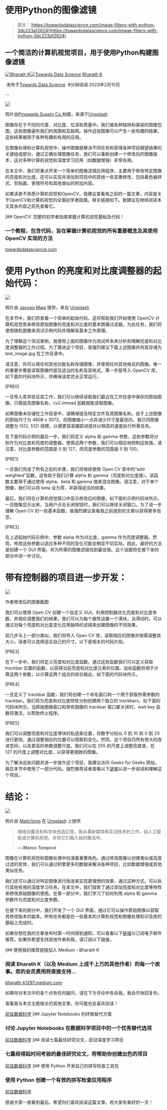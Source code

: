 # 使用Python的图像滤镜

> 原文：[https://towardsdatascience.com/image-filters-with-python-3dc223a12624](https://towardsdatascience.com/image-filters-with-python-3dc223a12624)

## 一个简洁的计算机视觉项目，用于使用Python构建图像滤镜

[](https://bharath-k1297.medium.com/?source=post_page-----3dc223a12624--------------------------------)[![Bharath K](../Images/b6f215f28132a953bcae80842301e303.png)](https://bharath-k1297.medium.com/?source=post_page-----3dc223a12624--------------------------------)[](https://towardsdatascience.com/?source=post_page-----3dc223a12624--------------------------------)[![Towards Data Science](../Images/a6ff2676ffcc0c7aad8aaf1d79379785.png)](https://towardsdatascience.com/?source=post_page-----3dc223a12624--------------------------------) [Bharath K](https://bharath-k1297.medium.com/?source=post_page-----3dc223a12624--------------------------------)

·发布于[Towards Data Science](https://towardsdatascience.com/?source=post_page-----3dc223a12624--------------------------------) ·8分钟阅读·2023年2月10日

--

![](../Images/8358092c7a80daf900a213c1dcdeddeb.png)

照片由[Pineapple Supply Co.](https://unsplash.com/@pineapple?utm_source=medium&utm_medium=referral)拍摄，来源于[Unsplash](https://unsplash.com/?utm_source=medium&utm_medium=referral)

图像存在于不同的尺度、对比度、位深和质量中。我们被各种独特和美丽的图像包围，这些图像遍布我们的周围和互联网。操作这些图像可以产生一些有趣的结果，这些结果被用于各种有趣和有用的应用。

在图像处理和计算机视觉中，操作图像是解决不同任务和获得各种项目期望结果的关键组成部分。通过正确处理图像任务，我们可以重新创建一个修改后的图像版本，这对多种计算机视觉和深度学习应用（如数据增强）非常有用。

在本文中，我们将重点开发一个简单的图像滤镜应用程序，主要用于修改特定图像的亮度和对比度。还可以实现并添加到项目中的其他一些显著修改，包括着色器样式、剪贴画、表情符号和其他类似的附加内容。

如果读者不熟悉计算机视觉和OpenCV，我建议查看我之前的一篇文章，内容是关于OpenCV和计算机视觉的全面初学者指南。相关链接如下。我建议在继续阅读本文其余内容之前先查看它。

[](/opencv-complete-beginners-guide-to-master-the-basics-of-computer-vision-with-code-4a1cd0c687f9?source=post_page-----3dc223a12624--------------------------------) [## OpenCV: 完整的初学者指南掌握计算机视觉基础及代码！

### 一个教程，包含代码，旨在掌握计算机视觉的所有重要概念及其使用 OpenCV 实现的方法

[towardsdatascience.com](/opencv-complete-beginners-guide-to-master-the-basics-of-computer-vision-with-code-4a1cd0c687f9?source=post_page-----3dc223a12624--------------------------------)

# 使用 Python 的亮度和对比度调整器的起始代码：

![](../Images/9f846b0b9849d618ea85a912e2e512e8.png)

照片由 [Jacopo Maia](https://unsplash.com/@ja_ma?utm_source=medium&utm_medium=referral) 提供，来自 [Unsplash](https://unsplash.com/?utm_source=medium&utm_medium=referral)

在本节中，我们将查看一个简单的起始代码，这将帮助我们开始使用 OpenCV 计算机视觉库来修改原始图像的亮度和对比度的基本图像过滤器。为此任务，我们将使用随机图像来测试示例代码并理解其基本工作原理。

为了理解这个测试案例，我使用上面的图像作为测试样本来分析和理解亮度和对比度调整器的工作过程。为了跟进这个项目，我强烈建议下载上述图像并将其存储为 test_image.jpg 在工作目录中。

请注意，你可以用任何其他功能名称存储图像，并使用任何其他格式的图像。唯一的重要步骤是读取图像时提及适当的名称及其格式。第一步是导入 OpenCV 库，如下面的代码块所示，并确保该库完全正常运行。

[PRE0]

一旦导入库并验证其工作，我们可以继续读取我们最近在工作目录中保存的原始图像。只需提及图像名称，cv2.imread 函数就能读取图像。

如果图像未存储在工作目录中，请确保提及特定文件及其图像名称。由于上述图像的原始尺寸为 4608 x 3072，将图像缩小一点并减少尺寸是最佳的。我已将图像调整为 (512, 512) 规模，以便更容易跟踪进度并以稍高的速度执行所需任务。

在下面代码示例的最后一步，我们将定义 alpha 和 gamma 参数，这些参数将分别作为对比度和亮度的调整器。使用这两个参数，我们可以相应地控制这些值。请注意，对比度参数的范围是 0 到 127，而亮度参数的范围是 0 到 100。

[PRE1]

一旦我们完成了所有之前的步骤，我们将继续使用 Open CV 库中的“add weighted”函数，这有助于我们计算 alpha 和 gamma（亮度和对比度值）。该函数主要用于通过使用 alpha、beta 和 gamma 值来混合图像。请注意，对于单个图像，我们可以将 beta 设为零，并获得适当的结果。

最后，我们将在计算机视觉窗口中显示修改后的图像，如下面的示例代码块所示。一旦图像显示出来，当用户点击关闭按钮时，我们可以继续关闭窗口。为了进一步理解 Open CV 的一些基本函数，我强烈建议查看我之前提到的文章以获得更多信息。

[PRE2]

在上述起始代码示例中，参数 alpha 作为对比度，gamma 作为亮度调整器。然而，修改这些参数以适应多种不同的变化可能会稍显不切实际。因此，最好的方法是创建一个 GUI 界面，并为所需的图像滤镜找到最佳值。这个话题将在接下来的部分中进一步讨论。

# 带有控制器的项目进一步开发：

![](../Images/f1ab8a7b56c6c240298dbf284792483b.png)

作者修改后的图像截图

我们可以使用 Open CV 创建一个自定义 GUI，利用控制器优化亮度和对比度参数，并相应调整我们的结果。我们可以为每个属性设置一个滑块，当滑动时，可以通过对每个亮度和对比度变化应用独特的滤镜来创建图像的不同效果。

前几步与上一部分类似，我们将导入 Open CV 库，读取相应的图像并按需调整其大小。读者可以选择适合自己的尺寸。以下是相关的代码片段。

[PRE3]

在下一步中，我们将定义亮度和对比度函数，通过这些函数我们可以定义获取 trackbar 位置的函数，以获得当前亮度和对比度元素的位置。加权函数将用于计算这两个参数，以计算这两个组合的综合输出，如下面的代码块所示。

[PRE4]

一旦定义了 trackbar 函数，我们将创建一个命名窗口和一个用于获取所需参数的 trackbar。我们将为亮度和对比度特性分别创建两个独立的 trackbars，如下面的代码块所示。当原始图像窗口和带有图像的 trackbar 窗口都关闭时，wait key 函数将激活，以帮助终止程序。

[PRE5]

我们可以调整亮度和对比度滑块的轨迹条位置，将数字分别从 0 到 10 和 0 到 20 进行更改。通过调整相应的位置可以观察到变化。然而，这个项目仍然有很大的改进空间，以及更高的参数调整尺度。我们可以在 255 的尺度上调整亮度值，在 127 的尺度上调整对比度，以获得更细致的图像。

为了解决这些问题并进一步提升这个项目，我建议访问 Geeks for Geeks 网站，我在本节中使用了一部分代码。强烈推荐读者查看以下[链接](https://www.geeksforgeeks.org/changing-the-contrast-and-brightness-of-an-image-using-python-opencv/)以进一步阅读和理解这个项目。

# 结论：

![](../Images/c744b0445c315f81cdae7f9f28dcdd51.png)

照片由 [Mailchimp](https://unsplash.com/@mailchimp?utm_source=medium&utm_medium=referral) 在 [Unsplash](https://unsplash.com/?utm_source=medium&utm_medium=referral) 上提供

> 我结合魔法和科学来创造幻觉。我从事新媒体和互动技术的工作，如人工智能或计算机视觉，并将它们融入我的魔法中。
> 
> **— *Marco Tempest***

图像在计算机视觉和图像处理中扮演着重要角色。通过修改图像以创建类似或高度过滤的变体，我们可以通过积累更多的数据来解决各种项目，比如数据增强或其他类似任务。

我们还可以通过对特定图像进行改进来实现更理想的效果，通过这种方式，可以执行其他有用的深度学习任务。在本文中，我们探索了通过添加亮度和对比度等特性来修改原始图像的使用。在第一部分中，我们学习了如何利用 alpha 和 gamma 参数作为亮度和对比度参数。

在接下来的部分中，我们开发了一个 GUI 界面，通过它可以操作原始图像以获取其修改版本的副本。所有任务都是在一些基本的计算机视觉和图像处理知识及库的基础上完成的。

如果你想在我的文章发布时第一时间得到通知，可以查看以下[链接](https://bharath-k1297.medium.com/subscribe)以订阅电子邮件推荐。如果你希望支持其他作者和我，请订阅以下链接。

[](https://bharath-k1297.medium.com/membership?source=post_page-----3dc223a12624--------------------------------) [## 使用我的推荐链接加入 Medium - Bharath K

### 阅读 Bharath K（以及 Medium 上成千上万的其他作者）的每一个故事。您的会员费用将直接支持…

[bharath-k1297.medium.com](https://bharath-k1297.medium.com/membership?source=post_page-----3dc223a12624--------------------------------)

如果你对本文中的各个点有任何疑问，请在下方评论中告诉我。我会尽快回复你。

查看我与本文主题相关的其他文章，你可能也会喜欢阅读！

[前往数据科学](https://towardsdatascience.com/the-ultimate-replacements-to-jupyter-notebooks-51da534b559f?source=post_page-----3dc223a12624--------------------------------) [## Jupyter Notebooks 的终极替代方案

### 讨论 Jupyter Notebooks 在数据科学项目中的一个优秀替代选项

[前往数据科学](https://towardsdatascience.com/the-ultimate-replacements-to-jupyter-notebooks-51da534b559f?source=post_page-----3dc223a12624--------------------------------) [](/7-best-research-papers-to-read-to-get-started-with-deep-learning-projects-59e11f7b9c32?source=post_page-----3dc223a12624--------------------------------) [## 阅读七篇最佳研究论文，启动深度学习项目

### 七篇经得起时间考验的最佳研究论文，将帮助你创建出色的项目

[前往数据科学](https://towardsdatascience.com/7-best-research-papers-to-read-to-get-started-with-deep-learning-projects-59e11f7b9c32?source=post_page-----3dc223a12624--------------------------------) [](/develop-your-own-spelling-check-toolkit-with-python-740bf84a865d?source=post_page-----3dc223a12624--------------------------------) [## 使用 Python 开发自己的拼写检查工具包

### 使用 Python 创建一个有效的拼写检查应用程序

[前往数据科学](https://towardsdatascience.com/develop-your-own-spelling-check-toolkit-with-python-740bf84a865d?source=post_page-----3dc223a12624--------------------------------)

感谢大家一直看到最后。希望你们喜欢阅读这篇文章。祝大家有美好的一天！
